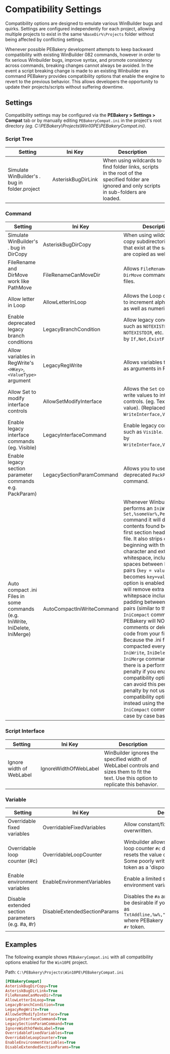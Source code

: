 # Compatibility Settings

Compatibility options are designed to emulate various WinBuilder bugs and quirks. Settings are configured independently for each project, allowing multiple projects to exist in the same `%BaseDir%\Projects` folder without being affected by conflicting settings.

Whenever possible PEBakery development attempts to keep backward compatibility with existing WinBuilder 082 commands, however in order to fix serious Winbuilder bugs, improve syntax, and promote consistency across commands, breaking changes cannot always be avoided. In the event a script breaking change is made to an existing Winbuilder era command PEBakery provides compatibility options that enable the engine to revert to the previous behavior. This allows developers the opportunity to update their projects/scripts without suffering downtime.

## Settings

Compatibility settings may be configured via the **PEBakery > Settings > Compat** tab or by manually editing `PEBakeryCompat.ini` in the project's root directory *(eg. C:\PEBakery\Projects\Win10PE\PEBakeryCompat.ini)*.

### Script Tree

| Setting | Ini Key | Description |
| --- | --- | --- |
| Simulate WinBuilder's *.* bug in folder.project | AsteriskBugDirLink | When using wildcards to find folder links, scripts in the root of the specified folder are ignored and only scripts in sub-folders are loaded. |

### Command

| Setting | Ini Key | Description |
| --- | --- | --- |
| Simulate WinBuilder's *.* bug in DirCopy | AsteriskBugDirCopy | When using wildcards to copy subdirectories, files that exist at the same level are copied as well. |
| FileRename and DirMove work like PathMove | FileRenameCanMoveDir | Allows `FileRename` and `DirMove` command to move files. |
| Allow letter in Loop | AllowLetterInLoop | Allows the Loop command to increment alphabetically as well as numerically.|
| Enable deprecated legacy branch conditions | LegacyBranchCondition | Allow legacy conditions such as `NOTEXISTFILE`, `NOTEXISTDIR`, etc. (Replaced by `If,Not,ExistFile`)|
| Allow variables in RegWrite's `<HKey>`, `<ValueType>` argument | LegacyRegWrite | Allows variables to be used as arguments in RegWrite. |
| Allow Set to modify interface controls | AllowSetModifyInterface | Allows the `Set` command to write values to interface controls. (eg. Textlabel value). (Replaced by `WriteInterface,Value...`) |
| Enable legacy interface commands (eg. Visible) | LegacyInterfaceCommand | Enable legacy commands such as `Visible`. (Replaced by `WriteInterface,Visible...`)|
| Enable legacy section parameter commands e.g. PackParam) | LegacySectionParamCommand | Allows you to use the deprecated `PackParam` command. |
| Auto compact .ini Files in some commands (e.g. IniWrite, IniDelete, IniMerge) | AutoCompactIniWriteCommand | Whenever Winbuilder performs an `IniWrite` or `Set,%someVar%,Permanent` command it will delete any contents found before the first section header in the file. It also strips comments beginning with the `;` character and extra whitespace, including spaces between key/value pairs (`key = value` becomes `key=value`. If this option is enabled, PEBakery will remove extra whitepsace including padding between key/value pairs (similar to the `IniCompact` command). PEBakery will NOT remove comments or delete other code from your file. **Note:** Because the .ini file will be compacted every time an `IniWrite`, `IniDelete`, or `IniMerge` command is run there is a performance penalty if you enable this compatibility option. You can avoid this performance penalty by not using this compatibility option and instead using the `IniCompact` command on a case by case basis. |

### Script Interface

| Setting |Ini Key | Description |
| --- | --- | --- |
| Ignore width of WebLabel | IgnoreWidthOfWebLabel | WinBuilder ignores the specified width of WebLabel controls and sizes them to fit the text. Use this option to replicate this behavior. |

### Variable

| Setting | Ini Key | Description |
| --- | --- | --- |
| Overridable fixed variables | OverridableFixedVariables | Allow constant/fixed variables to be overwritten. |
| Overridable loop counter (#c) | OverridableLoopCounter | Winbuilder allows overwriting of the loop counter `#c` during a loop, but then resets the value on the next iteration. Some poorly written scripts use this token as a 'disposable' variable. |
| Enable environment variables | EnableEnvironmentVariables | Enable a limited set of pre-define environment variables. |
| Disable extended section parameters (e.g. #a, #r) | DisableExtendedSectionParams | Disables the `#a` and `#r` tokens. This may be desirable if you use statements such as `TxtAddline,%w%,"#RequireAdmin",Append` where PEBakery can mistake `#R`  for the `#r` token. |

## Examples

The following example shows `PEBakeryCompat.ini` with all compatibility options enabled for the `Win10PE` project.

Path: `C:\PEBakery\Projects\Win10PE\PEBakeryCompat.ini`

```ini
[PEBakeryCompat]
AsteriskBugDirCopy=True
AsteriskBugDirLink=True
FileRenameCanMoveDir=True
AllowLetterInLoop=True
LegacyBranchCondition=True
LegacyRegWrite=True
AllowSetModifyInterface=True
LegacyInterfaceCommand=True
LegacySectionParamCommand=True
IgnoreWidthOfWebLabel=True
OverridableFixedVariables=True
OverridableLoopCounter=True
EnableEnvironmentVariables=True
DisableExtendedSectionParams=True
```

